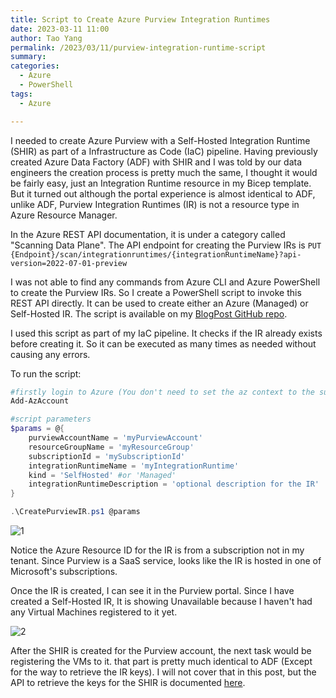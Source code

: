 ```yaml
---
title: Script to Create Azure Purview Integration Runtimes
date: 2023-03-11 11:00
author: Tao Yang
permalink: /2023/03/11/purview-integration-runtime-script
summary:
categories:
  - Azure
  - PowerShell
tags:
  - Azure

---
```


I needed to create Azure Purview with a Self-Hosted Integration Runtime (SHIR) as part of a Infrastructure as Code (IaC) pipeline. Having previously created Azure Data Factory (ADF) with SHIR and I was told by our data engineers the creation process is pretty much the same, I thought it would be fairly easy, just an Integration Runtime resource in my Bicep template. But it turned out although the portal experience is almost identical to ADF, unlike ADF, Purview Integration Runtimes (IR) is not a resource type in Azure Resource Manager.

In the Azure REST API documentation, it is under a category called "Scanning Data Plane". The API endpoint for creating the Purview IRs is `PUT {Endpoint}/scan/integrationruntimes/{integrationRuntimeName}?api-version=2022-07-01-preview`

I was not able to find any commands from Azure CLI and Azure PowerShell to create the Purview IRs. So I create a PowerShell script to invoke this REST API directly. It can be used to create either an Azure (Managed) or Self-Hosted IR. The script is available on my [BlogPost GitHub repo](https://github.com/tyconsulting/BlogPosts/blob/master/Azure/CreatePurviewIR.ps1).

I used this script as part of my IaC pipeline. It checks if the IR already exists before creating it. So it can be executed as many times as needed without causing any errors.

To run the script:

```PowerShell
#firstly login to Azure (You don't need to set the az context to the subscription where the Purview account is)
Add-AzAccount

#script parameters
$params = @{
    purviewAccountName = 'myPurviewAccount'
    resourceGroupName = 'myResourceGroup'
    subscriptionId = 'mySubscriptionId'
    integrationRuntimeName = 'myIntegrationRuntime'
    kind = 'SelfHosted' #or 'Managed'
    integrationRuntimeDescription = 'optional description for the IR'
}

.\CreatePurviewIR.ps1 @params
```

![1](../../../../assets/images/2023/03/purview-ir-01.jpg)

Notice the Azure Resource ID for the IR is from a subscription not in my tenant. Since Purview is a SaaS service, looks like the IR is hosted in one of Microsoft's subscriptions.

Once the IR is created, I can see it in the Purview portal. Since I have created a Self-Hosted IR, It is showing Unavailable because I haven't had any Virtual Machines registered to it yet.

![2](../../../../assets/images/2023/03/purview-ir-02.jpg)

After the SHIR is created for the Purview account, the next task would be registering the VMs to it. that part is pretty much identical to ADF (Except for the way to retrieve the IR keys). I will not cover that in this post, but the API to retrieve the keys for the SHIR is documented [here](https://learn.microsoft.com/en-us/rest/api/purview/scanningdataplane/integration-runtimes/list-auth-keys?tabs=HTTP).
